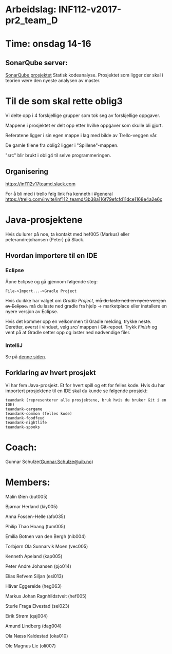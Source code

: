# Arbeidslag: INF112-v2017-pr2_team_D
# Time: onsdag 14-16

## SonarQube server:
[SonarQube prosjektet](http://158.39.74.42:9000/dashboard?id=teamdank) Statisk kodeanalyse.
Prosjektet som ligger der skal i teorien være den nyeste analysen av master.

# Til de som skal rette oblig3
Vi delte opp i 4 forskjellige grupper som tok seg av forskjellige oppgaver.

Mappene i prosjektet er delt opp etter hvilke oppgaver som skulle bli gjort.

Referatene ligger i sin egen mappe i lag med bilde av Trello-veggen vår.

De gamle filene fra oblig2 ligger i "Spillene"-mappen.

"src" blir brukt i oblig4 til selve programmeringen.



## Organisering
<https://inf112v17teamd.slack.com>

For å bli med i trello følg link fra kenneth i #general
<https://trello.com/invite/inf112_teamd/3b38a116f79efcfd11dce1168e4a2e6c>

# Java-prosjektene
Hvis du lurer på noe, ta kontakt med hef005 (Markus) eller peterandrejohansen
(Peter) på Slack.

## Hvordan importere til en IDE
### Eclipse
Åpne Eclipse og gå gjennom følgende steg:

    File->Import...->Gradle Project

Hvis du ikke har valget om *Gradle Project*, <strike>må du laste ned en nyere versjon
av Eclipse.</strike> må du laste ned gradle fra hjelp -> marketplace eller installere en nyere versjon av Eclipse.

Hvis det kommer opp en velkommen til Gradle melding, trykke neste. Deretter,
øverst i vinduet, velg *src/* mappen i Git-repoet. Trykk *Finish* og vent på at
Gradle setter opp og laster ned nødvendige filer.

### IntelliJ
Se på [denne siden](https://www.jetbrains.com/help/idea/2016.3/gradle.html).

## Forklaring av hvert prosjekt
Vi har fem Java-prosjekt. Et for hvert spill og ett for felles kode. Hvis du har
importert prosjektene til en IDE skal du kunde se følgende prosjekt:

    teamdank (representerer alle prosjektene, bruk hvis du bruker Git i en IDE)
    teamdank-cargame
    teamdank-common (felles kode)
    teamdank-foodfeud
    teamdank-nightlife
    teamdank-spooks


# Coach:
 Gunnar Schulze(Gunnar.Schulze@uib.no)
# Members:
Malin Øien (but005)

Bjørnar Herland (kiy005)

Anna Fossen-Helle (afo035)

Philip Thao Hoang (tum005)

Emilia Botnen van den Bergh (nib004)

Torbjørn Ola Sunnarvik Moen (vec005)

Kenneth Apeland (kap005)

Peter Andre Johansen (pjo014)

Elias Refvem Siljan (esi013)

Håvar Eggereide (heg063)

Markus Johan Ragnhildstveit (hef005)

Sturle Fraga Elvestad (sel023)

Eirik Strøm (qaj004)

Amund Lindberg (dag004)

Ola Næss Kaldestad (oka010)

Ole Magnus Lie (oli007)

